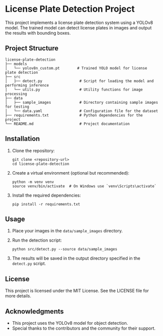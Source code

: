 # License Plate Detection Project

This project implements a license plate detection system using a YOLOv8 model. The trained model can detect license plates in images and output the results with bounding boxes.

## Project Structure

```
license-plate-detection
├── models
│   └── yolov8n_custom.pt        # Trained YOLO model for license plate detection
├── src
│   ├── detect.py                 # Script for loading the model and performing inference
│   └── utils.py                  # Utility functions for image processing
├── data
│   ├── sample_images             # Directory containing sample images for testing
│   └── data.yaml                 # Configuration file for the dataset
├── requirements.txt              # Python dependencies for the project
└── README.md                     # Project documentation
```

## Installation

1. Clone the repository:
   ```
   git clone <repository-url>
   cd license-plate-detection
   ```

2. Create a virtual environment (optional but recommended):
   ```
   python -m venv venv
   source venv/bin/activate  # On Windows use `venv\Scripts\activate`
   ```

3. Install the required dependencies:
   ```
   pip install -r requirements.txt
   ```

## Usage

1. Place your images in the `data/sample_images` directory.

2. Run the detection script:
   ```
   python src/detect.py --source data/sample_images
   ```

3. The results will be saved in the output directory specified in the `detect.py` script.

## License

This project is licensed under the MIT License. See the LICENSE file for more details.

## Acknowledgments

- This project uses the YOLOv8 model for object detection.
- Special thanks to the contributors and the community for their support.